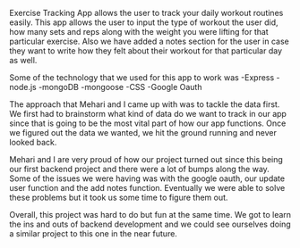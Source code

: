 Exercise Tracking App allows the user to track your daily workout routines easily. This app allows the user to input the type of workout the user did, how many sets and reps along with the weight you were lifting for that particular exercise. Also we have added a notes section for the user in case they want to write how they felt about their workout for that particular day as well.

Some of the technology that we used for this app to work was
    -Express
    -node.js
    -mongoDB
    -mongoose
    -CSS
    -Google Oauth

The approach that Mehari and I came up with was to tackle the data first. We first had to brainstorm what kind of data do we want to track in our app since that is going to be the most vital part of how our app functions. Once we figured out the data we wanted, we hit the ground running and never looked back.

Mehari and I are very proud of how our project turned out since this being our first backend project and there were a lot of bumps along the way. Some of the issues we were having was with the google oauth, our update user function and the add notes function. Eventually we were able to solve these problems but it took us some time to figure them out.

Overall, this project was hard to do but fun at the same time. We got to learn the ins and outs of backend development and we could see ourselves doing a similar project to this one in the near future.